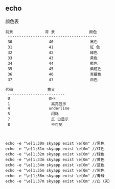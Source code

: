 ## echo

 

颜色表 

    前景              背 景               颜色
     ---------------------------------------
     30                40                黑色
     31                41                紅 色
     32                42                綠色
     33                43                黃色
     34                44                藍色
     35                45                紫紅色
     36                46                青藍色
     37                47                白色

    代码               意义
     -------------------------
     0                 OFF
     1                  高亮显示
     4                 underline
     5                  闪烁
     7                  反 白显示
     8                  不可见



    echo -e "\e[1;30m skyapp exist \e[0m" //黑色
    echo -e "\e[1;31m skyapp exist \e[0m" //红色
    echo -e "\e[1;32m skyapp exist \e[0m" //绿色
    echo -e "\e[1;33m skyapp exist \e[0m" //黄色
    echo -e "\e[1;34m skyapp exist \e[0m" //蓝色
    echo -e "\e[1;35m skyapp exist \e[0m" //紫色
    echo -e "\e[1;36m skyapp exist \e[0m" //青绿
    echo -e "\e[1;37m skyapp exist \e[0m" //白（灰）